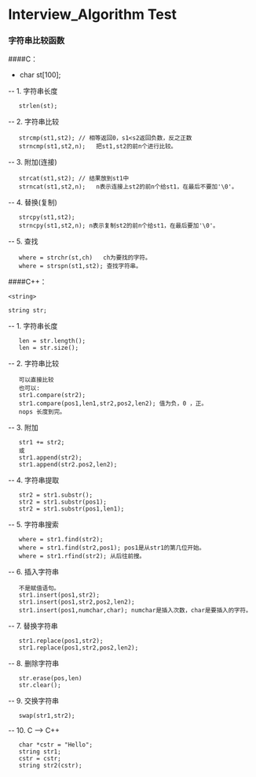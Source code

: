 # Interview_Algorithm Test

### 字符串比较函数
####C：

* char st[100];

-- 1. 字符串长度

```
   strlen(st);
```

-- 2. 字符串比较

```
   strcmp(st1,st2); // 相等返回0，s1<s2返回负数，反之正数
   strncmp(st1,st2,n);   把st1,st2的前n个进行比较。
```
-- 3. 附加(连接)

```
   strcat(st1,st2); // 结果放到st1中
   strncat(st1,st2,n);   n表示连接上st2的前n个给st1，在最后不要加'\0'。
```
-- 4. 替换(复制)

```
   strcpy(st1,st2);
   strncpy(st1,st2,n); n表示复制st2的前n个给st1，在最后要加'\0'。
``` 

-- 5. 查找

```
   where = strchr(st,ch)   ch为要找的字符。
   where = strspn(st1,st2); 查找字符串。
```

####C++：

```
<string>

string str;
```

-- 1. 字符串长度

```
   len = str.length();
   len = str.size();
```
-- 2. 字符串比较

```
   可以直接比较
   也可以:
   str1.compare(str2); 
   str1.compare(pos1,len1,str2,pos2,len2); 值为负，0 ，正。
   nops 长度到完。
```
-- 3. 附加

```
   str1 += str2;
   或
   str1.append(str2);
   str1.append(str2.pos2,len2);
```
-- 4. 字符串提取

```
   str2 = str1.substr();
   str2 = str1.substr(pos1);
   str2 = str1.substr(pos1,len1);
```
-- 5. 字符串搜索

```
   where = str1.find(str2);
   where = str1.find(str2,pos1); pos1是从str1的第几位开始。
   where = str1.rfind(str2); 从后往前搜。
```
-- 6. 插入字符串

```
   不是赋值语句。
   str1.insert(pos1,str2);
   str1.insert(pos1,str2,pos2,len2);
   str1.insert(pos1,numchar,char); numchar是插入次数，char是要插入的字符。
```
-- 7. 替换字符串

```
   str1.replace(pos1,str2);
   str1.replace(pos1,str2,pos2,len2);
```
-- 8. 删除字符串

```
   str.erase(pos,len)
   str.clear();
```
-- 9. 交换字符串

```
   swap(str1,str2);
```
-- 10. C --> C++

```
   char *cstr = "Hello";
   string str1;
   cstr = cstr;
   string str2(cstr); 
```
